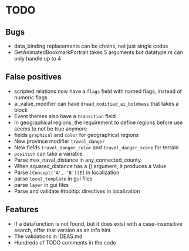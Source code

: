 # TODO

## Bugs

* data_binding replacements can be chains, not just single codes
* GetAnimatedBookmarkPortrait takes 5 arguments but datatype.rs can only handle up to 4

## False positives

* scripted relations now have a `flags` field with named flags, instead of numeric flags
* ai_value_modifier can have `dread_modified_ai_boldness` that takes a block
* Event themes also have a `transition` field
* In geographical regions, the requirement to define regions before use seems to not be true anymore
* fields `graphical` and `color` for geographical regions
* New province modifier `travel_danger`
* New fields `travel_danger_color` and `travel_danger_score` for terrain
* `position` can take a variable
* Parse max_naval_distance in any_connected_county
* When squared_distance has a () argument, it produces a Value
* Parse `[Concept('A', 'B')|E]` in localization
* parse `local_template` in gui files
* parse `layer` in gui files
* Parse and validate #tooltip: directives in localization

## Features

* If a datafunction is not found, but it does exist with a case-insensitive search, offer that version as an info hint
* The validations in IDEAS.md
* Hundreds of TODO comments in the code
